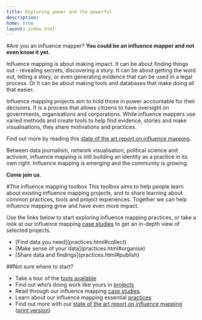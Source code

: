 ```yaml
---
title: Exploring power and the powerful
description: 
home: true
layout: index.html
---
```

#Are you an influence mapper?
__You could be an influence mapper and not even know it yet.__

Influence mapping is about making impact. It can be about finding things out - revealing secrets, discovering a story. It can be about getting the word out, telling a story, or even generating evidence that can be used in a legal process. Or it can be about making tools and databases that make doing all that easier.

Influence mapping projects aim to hold those in power accountable for their decisions. It is a process that allows citizens to have oversight on governments, organisations and corporations. While influence mappers use varied methods and create tools to help find evidence, stories and make visualisations, they share motivations and practices. 

Find out more by reading this [state of the art report on influence mapping](assets/influencemapping_soa_dec15_web.pdf).

Between data journalism, network visualisation, political science and activism, influence mapping is still building an identity as a practice in its own right. Influence mapping is emerging and the community is growing. 

__Come join us__.


#The influence mapping toolbox
This toolbox aims to help people learn about existing influence mapping projects, and to share learning about common practices, tools and project experiences. Together we can help influence mapping grow and have even more impact.

Use the links below to start exploring influence mapping practices, or take a look at our influence mapping [case studies](case_studies.html) to get an in-depth view of selected projects.

<nav><ul class="pager">
<li>[Find data you need](practices.html#collect)</li>
<li>[Make sense of your data](practices.html#organise)</li>
<li>[Share data and findings](practices.html#publish)</li>
</ul></nav>

##Not sure where to start?

 * Take a tour of the [tools available](tools.html)
 * Find out who’s doing work like yours in [projects](projects.html)
 * Read through our influence mapping [case studies](case_studies.html).
 * Learn about our influence mapping essential [practices](practices.html)
 * Find out more with our [state of the art report on influence mapping](assets/influencemapping_soa_dec15_web.pdf) ([print version](assets/influencemapping_soa_dec15.pdf))
<br>
